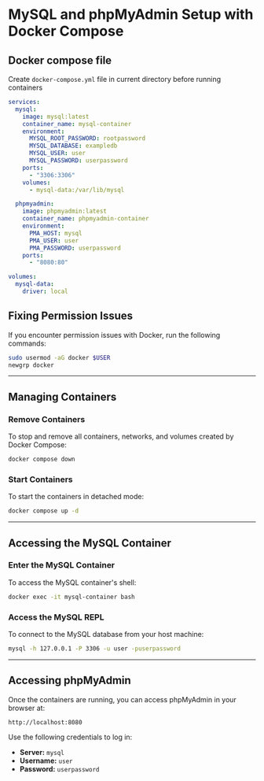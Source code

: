 # MySQL and phpMyAdmin Setup with Docker Compose

## Docker compose file
Create `docker-compose.yml` file in current directory before running containers
```yml
services:
  mysql:
    image: mysql:latest  
    container_name: mysql-container
    environment:
      MYSQL_ROOT_PASSWORD: rootpassword  
      MYSQL_DATABASE: exampledb          
      MYSQL_USER: user                   
      MYSQL_PASSWORD: userpassword       
    ports:
      - "3306:3306"  
    volumes:
      - mysql-data:/var/lib/mysql

  phpmyadmin:
    image: phpmyadmin:latest
    container_name: phpmyadmin-container
    environment:
      PMA_HOST: mysql
      PMA_USER: user
      PMA_PASSWORD: userpassword
    ports:
      - "8080:80"

volumes:
  mysql-data:
    driver: local
```
## Fixing Permission Issues
If you encounter permission issues with Docker, run the following commands:

```sh
sudo usermod -aG docker $USER
newgrp docker
```

---

## Managing Containers

### Remove Containers
To stop and remove all containers, networks, and volumes created by Docker Compose:

```sh
docker compose down
```

### Start Containers
To start the containers in detached mode:

```sh
docker compose up -d
```

---

## Accessing the MySQL Container

### Enter the MySQL Container
To access the MySQL container's shell:

```sh
docker exec -it mysql-container bash
```

### Access the MySQL REPL
To connect to the MySQL database from your host machine:

```sh
mysql -h 127.0.0.1 -P 3306 -u user -puserpassword
```

---

## Accessing phpMyAdmin
Once the containers are running, you can access phpMyAdmin in your browser at:

```
http://localhost:8080
```

Use the following credentials to log in:
- **Server:** `mysql`
- **Username:** `user`
- **Password:** `userpassword`